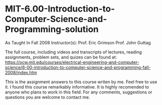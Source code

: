 # MIT-6.00-Introduction-to-Computer-Science-and-Programming-solution
As Taught In Fall 2008
Instructor(s):
Prof. Eric Grimson
Prof. John Guttag


The full course, including videos and transcripts of lectures, reading assignments, problem sets, and quizes can be found at:
https://ocw.mit.edu/courses/electrical-engineering-and-computer-science/6-00-introduction-to-computer-science-and-programming-fall-2008/index.htm

This is the assignment answers to this course writen by me. Feel free to use it.
I found this course remarkably informative. It is highly recomended to anyone who plans to work in this field.
For any comments, suggestions or questions you are welcome to contact me.
